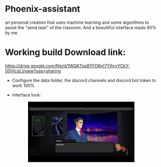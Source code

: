 # Phoenix-assistant
an personal creation that uses machine learning and some algorithms to assist the "send task" of the classrom. And a beaultiful interface made 90% by me


# Working build Download link:
https://drive.google.com/file/d/1WQKTqsBYFDRxf7YIhryYCkY-50VtcqLl/view?usp=sharing
- Configure the data folder, the discord channels and discord bot token to work 100%

- Interface look:
<p align="center"><img src="https://github.com/bielbritob/Phoenix-assistant/blob/b13c5180d6f3ad240ac98da678513f595e0934a2/phoenixgif.gif" width="70%" /></p>
